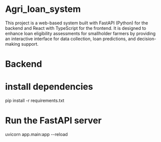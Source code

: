 # Agri_loan_system
This project is a web-based system built with FastAPI (Python) for the backend and React with TypeScript for the frontend. It is designed to enhance loan eligibility assessments for smallholder farmers by providing an interactive interface for data collection, loan predictions, and decision-making support.

# Backend 
# install dependencies 
pip install -r requirements.txt

# Run the FastAPI server
uvicorn app.main:app --reload
